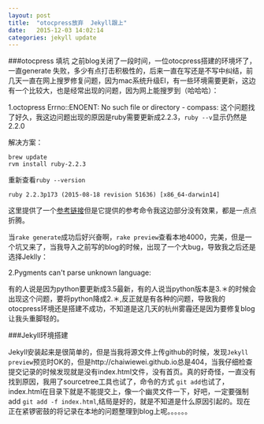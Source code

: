 ```yaml
---
layout: post
title:  "otocpress放弃  Jekyll跟上"
date:   2015-12-03 14:02:14
categories: jekyll update
---
```

###otocpress 填坑
之前blog关闭了一段时间，一位otocpress搭建的环境坏了，一直generate 失败，多少有点打击积极性的，后来一直在写还是不写中纠结，前几天一直在网上搜罗修复问题，因为mac系统升级EI，有一些环境需要更新，这边有一个比较大，也是经常出现的问题，因为网上能搜罗到（哈哈哈）：

1.octopress Errno::ENOENT: No such file or directory - compass:
这个问题找了好久，我这边问题出现的原因是ruby需要更新成2.2.3，`ruby --v`显示仍然是2.2.0

解决方案：

    brew update
    rvm install ruby-2.2.3

重新查看`ruby --version`

```
ruby 2.2.3p173 (2015-08-18 revision 51636) [x86_64-darwin14]
```

这里提供了一个[参考链接](http://schalkneethling.github.io/blog/2015/10/16/errno-enoent-no-such-file-or-directory-jekyll-octopress-el-capitan/)但是它提供的参考命令我这边部分没有效果，都是一点点折腾。

当`rake generate`成功后好兴奋啊，`rake preview`查看本地4000，完美，但是一个坑又来了，当我导入之前写的blog的时候，出现了一个大bug，导致我之后还是选择Jeklly：

2.Pygments can't parse unknown language:

有的人说是因为python要更新成3.5最新，有的人说当python版本是3.＊的时候会出现这个问题，要将python降成2.＊,反正就是有各种的问题，导致我的otocpress环境还是搭建不成功，不知道是这几天的杭州雾霾还是因为要修复blog让我头重脚轻的。

###Jekyll环境搭建

Jekyll安装起来是很简单的，但是当我将源文件上传github的时候，发现`Jekyll preview`预览时OK的，但是http://chaiwiewei.github.io总是404，当我仔细检查提交记录的时候发现就是没有index.html文件，没有首页。真的好奇怪，一直没有找到原因，我用了sourcetree工具也试了，命令的方式 `git add`也试了，index.html在目录下就是不能提交上，像一个幽灵文件一下，好吧，一定要强制add `git add -f index.html`,结局是好的，就是不知道是什么原因引起的。现在正在紧锣密鼓的将记录在本地的问题整理到blog上呢。。。。。。



